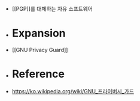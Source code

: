- [[PGP]]를 대체하는 자유 소프트웨어
- # Expansion
- [[GNU Privacy Guard]]
- # Reference
- https://ko.wikipedia.org/wiki/GNU_프라이버시_가드